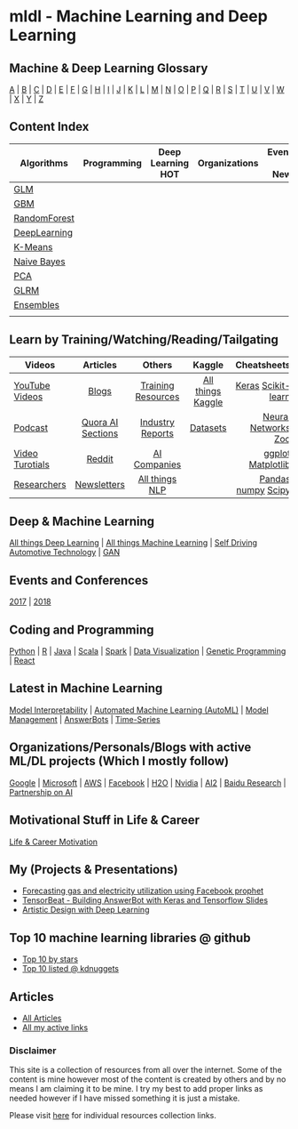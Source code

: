 # mldl - Machine Learning and Deep Learning #

## Machine & Deep Learning Glossary ##
[A](https://github.com/Avkash/mldl/blob/master/glossary/def_a.md) | [B](https://github.com/Avkash/mldl/blob/master/glossary/def_b.md) | [C](https://github.com/Avkash/mldl/blob/master/glossary/def_c.md) | [D](https://github.com/Avkash/mldl/blob/master/glossary/def_d.md) | [E](https://github.com/Avkash/mldl/blob/master/glossary/def_e.md) | [F](https://github.com/Avkash/mldl/blob/master/glossary/def_f.md) | [G](https://github.com/Avkash/mldl/blob/master/glossary/def_g.md) | [H](https://github.com/Avkash/mldl/blob/master/glossary/def_h.md) | [I](https://github.com/Avkash/mldl/blob/master/glossary/def_i.md) | [J](https://github.com/Avkash/mldl/blob/master/glossary/def_j.md) | [K](https://github.com/Avkash/mldl/blob/master/glossary/def_k.md) | [L](https://github.com/Avkash/mldl/blob/master/glossary/def_l.md) | [M](https://github.com/Avkash/mldl/blob/master/glossary/def_m.md) | [N](https://github.com/Avkash/mldl/blob/master/glossary/def_n.md) | [O](https://github.com/Avkash/mldl/blob/master/glossary/def_o.md) | [P](https://github.com/Avkash/mldl/blob/master/glossary/def_p.md) | [Q](https://github.com/Avkash/mldl/blob/master/glossary/def_q.md) | [R](https://github.com/Avkash/mldl/blob/master/glossary/def_r.md) | [S](https://github.com/Avkash/mldl/blob/master/glossary/def_s.md) | [T](https://github.com/Avkash/mldl/blob/master/glossary/def_t.md) | [U](https://github.com/Avkash/mldl/blob/master/glossary/def_u.md) | [V](https://github.com/Avkash/mldl/blob/master/glossary/def_v.md) | [W](https://github.com/Avkash/mldl/blob/master/glossary/def_w.md) | [X](https://github.com/Avkash/mldl/blob/master/glossary/def_x.md) | [Y](https://github.com/Avkash/mldl/blob/master/glossary/def_y.md) | [Z](https://github.com/Avkash/mldl/blob/master/glossary/def_z.md)

## Content Index ##
| Algorithms    |     Programming    |  Deep Learning HOT  |    Organizations   |   Events & News     |
| ------------- |:------------------:|:-------------------:|:-------------------:| -------------------:|
|[GLM](https://github.com/Avkash/mldl/blob/master/algos/algo_glm.md)    |  |   |   |   |
|[GBM](https://github.com/Avkash/mldl/blob/master/algos/algo_gbm.md)    |  |   |   |   |
|[RandomForest](https://github.com/Avkash/mldl/blob/master/algos/algo_drf.md)    |  |   |   |   |
|[DeepLearning](https://github.com/Avkash/mldl/blob/master/algos/algo_dl.md)    |  |   |   |   |
|[K-Means](https://github.com/Avkash/mldl/blob/master/algos/algo_kmeans.md)    |  |   |   |   |
|[Naive Bayes](https://github.com/Avkash/mldl/blob/master/algos/algo_nb.md)    |  |   |   |   |
|[PCA](https://github.com/Avkash/mldl/blob/master/algos/algo_pca.md)    |  |   |   |   |
|[GLRM](https://github.com/Avkash/mldl/blob/master/algos/algo_glrm.md)    |  |   |   |   |
|[Ensembles](https://github.com/Avkash/mldl/blob/master/algos/algo_ensembles.md)    |  |   |   |   |
|    |  |   |   |   |


## Learn by Training/Watching/Reading/Tailgating ##

| Videos        | Articles           |        Others       |       Kaggle        |      Cheatsheets    |
| ------------- |:------------------:|:-------------------:|:-------------------:| -------------------:|
| [YouTube Videos](https://github.com/Avkash/mldl/blob/master/dllibs/master_videos.md) | [Blogs](https://github.com/Avkash/mldl/blob/master/dllibs/master_blogs.md)          | [Training Resources](https://github.com/Avkash/mldl/blob/master/pages/master_training.md) | [All things Kaggle](https://github.com/Avkash/mldl/blob/master/kaggle/master_kaggle.md) | [Keras](https://github.com/Avkash/mldl/blob/master/pages/refcards-keras.md) [Scikit-learn](https://github.com/Avkash/mldl/blob/master/pages/refcards-scikit-learn.md) |
| [Podcast](https://github.com/Avkash/mldl/blob/master/dllibs/master_videos.md)        | [Quora AI Sections](https://github.com/Avkash/mldl/blob/master/dllibs/master_blogs.md) | [Industry Reports](https://github.com/Avkash/mldl/blob/master/pages/industry_reports.md) | [Datasets](https://github.com/Avkash/mldl/blob/master/pages/master_datasets.md)  | [Neural Networks Zoo](https://github.com/Avkash/mldl/blob/master/pages/refcards-nn-zoo.md) |
| [Video Turotials](https://github.com/Avkash/mldl/blob/master/dllibs/master_videos.md)| [Reddit](https://github.com/Avkash/mldl/blob/master/dllibs/master_blogs.md)   | [AI Companies](https://github.com/Avkash/mldl/blob/master/dllibs/enterprise_ai.md) |  | [ggplot](https://github.com/Avkash/mldl/blob/master/pages/refcards-ggplot.md)  [Matplotlib](https://github.com/Avkash/mldl/blob/master/pages/refcards-matplotlib.md)  |
| [Researchers](https://github.com/Avkash/mldl/blob/master/dllibs/master_personals.md) | [Newsletters](https://github.com/Avkash/mldl/blob/master/dllibs/master_blogs.md)  | [All things NLP](https://github.com/Avkash/mldl/blob/master/dllibs/master_nlp.md) |   |  [Pandas](https://github.com/Avkash/mldl/blob/master/pages/refcards-pandas.md) [numpy](https://github.com/Avkash/mldl/blob/master/pages/refcards-numpy.md) [Scipy](https://github.com/Avkash/mldl/blob/master/pages/refcards-scipy.md) |

## Deep & Machine Learning ##
[All things Deep Learning](https://github.com/Avkash/mldl/blob/master/master_dl.md) | [All things Machine Learning](https://github.com/Avkash/mldl/blob/master/master_ml.md) | [Self Driving Automotive Technology](https://github.com/Avkash/mldl/blob/master/driverless/README.md) | [GAN](https://github.com/Avkash/mldl/blob/master/pages/mater_gan.md)

## Events and Conferences ##
[2017](https://github.com/Avkash/mldl/blob/master/dllibs/master_events.md) | [2018](https://github.com/Avkash/mldl/blob/master/dllibs/master_events.md)

## Coding and Programming ##
[Python](https://github.com/Avkash/mldl/blob/master/pages/master_python.md) | [R](https://github.com/Avkash/mldl/blob/master/dllibs/master_r.md) | [Java](https://github.com/Avkash/mldl/blob/master/dllibs/master_java.md) | [Scala](https://github.com/Avkash/mldl/blob/master/pages/master_scala.md) | [Spark](https://github.com/Avkash/mldl/blob/master/pages/master_spark.md) | [Data Visualization](https://github.com/Avkash/mldl/blob/master/pages/master_datavis.md) | [Genetic Programming](https://github.com/Avkash/mldl/blob/master/dllibs/master_ga.md) | [React](https://github.com/Avkash/mldl/blob/master/pages/react_css.md)

## Latest in Machine Learning ##
[Model Interpretability](https://github.com/Avkash/mldl/blob/master/ml_interpretability.md) | [Automated Machine Learning (AutoML)](https://github.com/Avkash/mldl/blob/master/master_automl.md) | [Model Management](https://github.com/Avkash/mldl/blob/master/pages/master_model_mgmt.md) | [AnswerBots](https://github.com/Avkash/mldl/blob/master/pages/master_answerbot.md) | [Time-Series](https://github.com/Avkash/mldl/blob/master/dllibs/timeseries.md)

## Organizations/Personals/Blogs with active ML/DL projects (Which I mostly follow) ##
[Google](https://github.com/Avkash/mldl/blob/master/orgs/google/README.md) | [Microsoft](https://github.com/Avkash/mldl/blob/master/orgs/microsoft/README.md) | [AWS](https://github.com/Avkash/mldl/blob/master/orgs/aws/README.md) | [Facebook](https://github.com/Avkash/mldl/blob/master/orgs/facebook/README.md) | [H2O](https://github.com/Avkash/mldl/blob/master/orgs/h2o/README.md) | [Nvidia](https://github.com/Avkash/mldl/blob/master/orgs/nvidia/README.md) | [AI2](http://allenai.org/) | [Baidu Research](http://research.baidu.com/) | [Partnership on AI](https://www.partnershiponai.org/)
 
## Motivational Stuff in Life & Career ##
[Life & Career Motivation](https://github.com/Avkash/mldl/blob/master/pages/motivational.md)

## My (Projects & Presentations) ##
 - [Forecasting gas and electricity utilization using Facebook prophet](https://github.com/Avkash/mldl/blob/master/pages/forecasting-prophet.md)
 - [TensorBeat - Building AnswerBot with Keras and Tensorflow Slides](https://github.com/Avkash/mldl/tree/master/tensorbeat-answerbot)
 - [Artistic Design with Deep Learning](https://github.com/Avkash/mldl/blob/master/pages/master_art.md)

## Top 10 machine learning libraries @ github ##
 - [Top 10 by stars](https://github.com/search?o=desc&q=Machine+Learning&s=stars&type=Repositories&utf8=%E2%9C%93) 
 - [Top 10 listed @ kdnuggets](http://www.kdnuggets.com/2015/12/top-10-machine-learning-github.html)
     
## Articles ##
  - [All Articles](https://github.com/Avkash/mldl/blob/master/pages/all_articles.md)
  - [All my active links](https://github.com/Avkash/mldl/blob/master/pages/activelinks.md)

### Disclaimer ###
This site is a collection of resources from all over the internet. Some of the content is mine however most of the content is created by others and by no means I am claiming it to be mine. I try my best to add proper links as needed however if I have missed something it is just a mistake. 

Please visit [here](https://github.com/Avkash/mldl/blob/master/pages/individual-res.md) for individual resources collection links. 
  
  
